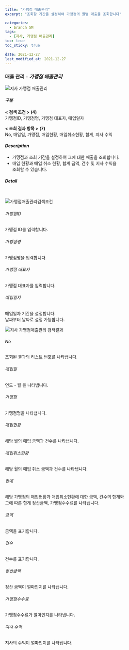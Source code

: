 ```yaml
---
title: "가맹점 매출관리"
excerpt: "조회할 기간을 설정하여 가맹점의 월별 매출을 조회합니다"

categories:
  - branch SM
tags:
  - [지사, 가맹점 매출관리]
toc: true
toc_sticky: true
 
date: 2021-12-27
last_modified_at: 2021-12-27
---
```

### 매출 관리 - *가맹점 매출관리*
![지사 가맹점 매출관리](https://user-images.githubusercontent.com/95394003/147455471-03885b38-b402-41e5-b7ad-b90bdd36f77b.jpeg)

#### *구분* <br>
**< 검색 조건 >** **(4)**
<br>가맹점ID, 가맹점명, 가맹점 대표자, 매입일자

**< 조회 결과 항목 >** **(7)**
<br>No, 매입일, 가맹점, 매입현황, 매입취소현황, 합계, 지사 수익

#### *Description*
- 가맹점과 조회 기간을 설정하여 그에 대한 매출을 조회합니다.
- 매입 현황과 매입 취소 현황, 합계 금액, 건수 및 지사 수익을<br>조회할 수 있습니다.

#### *Detail*
<br>

![가맹점매출관리검색조건](https://user-images.githubusercontent.com/95394003/146709812-e8c1daf9-2f4c-490c-b847-d3bb70c61bcf.jpeg)
###### 가맹점ID
가맹점 ID를 입력합니다.

###### 가멩점명
가맹점명을 입력합니다.

###### 가맹점 대표자
가맹점 대표자를 입력합니다.

###### 매입일자
매입일자 기간을 설정합니다.<br>날짜부터 날짜로 설정 가능합니다.
<br>

![지사 가맹점매출관리 검색결과](https://user-images.githubusercontent.com/95394003/147457350-cfbabed7-38fe-46e3-ad8a-63af65ed507b.jpeg)
###### No
조회된 결과의 리스트 번호를 나타냅니다.

###### 매입일
연도 - 월 을 나타냅니다.

###### 가맹점
가맹점명을 나타냅니다.

###### 매입현황
해당 월의 매입 금액과 건수를 나타냅니다.

###### 매입취소현황
해당 월의 매입 취소 금액과 건수를 나타냅니다.

###### 합계
해당 가맹점의 매입현황과 매입취소현황에 대한 금액, 건수의 합계와<br>그에 따른 합계 정산금액, 가맹점수수료를 나타냅니다.

###### 금액
금액을 표기합니다.

###### 건수
건수를 표기합니다.

###### 정산금액
정산 금액이 얼마인지를 나타냅니다.

###### 가맹점수수료
가맹점수수료가 얼마인지를 나타냅니다.

###### 지사 수익
지사의 수익이 얼마인지를 나타냅니다.
